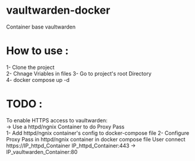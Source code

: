 # vaultwarden-docker
Container base vaultwarden 

# How to use : 
1- Clone the project  
2- Chnage Vriables in files
3- Go to project's root Directory  
4- docker compose up -d


# TODO : 
To enable HTTPS access to vaultwarden:  
-> Use a httpd/ngnix Container to do Proxy Pass  
    1- Add httpd/ngnix container's config to docker-compose file
    2- Configure Proxy Pass in httpd/ngnix container in docker compose file
        User connect https://IP_httpd_Container
            IP_httpd_Container:443 -> IP_vaultwarden_Container:80
